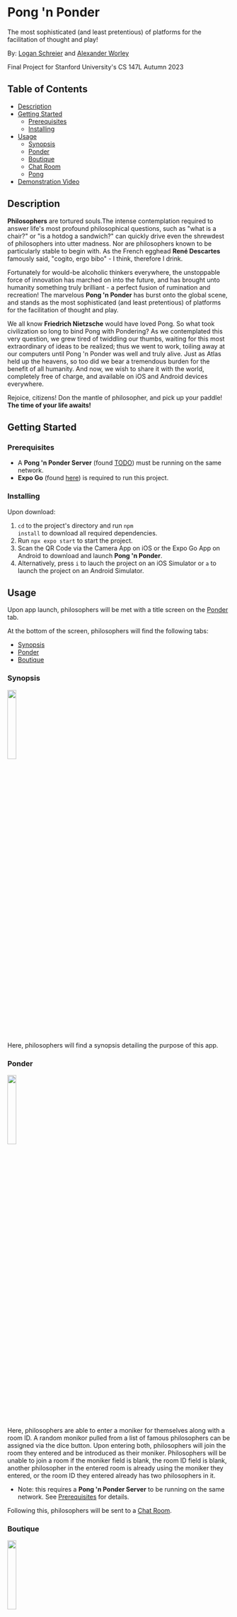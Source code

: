 # Pong 'n Ponder
The most sophisticated (and least pretentious) of platforms for the facilitation of thought and play!

By: [Logan Schreier](https://github.com/Percipi0) and [Alexander Worley](https://github.com/Alexander-Worley)

Final Project for Stanford University's CS 147L Autumn 2023

## Table of Contents
* [Description](#description)
* [Getting Started](#getting-started)
  * [Prerequisites](#prerequisites)
  * [Installing](#installing)
* [Usage](#usage)
  * [Synopsis](#synopsis)
  * [Ponder](#ponder)
  * [Boutique](#boutique)
  * [Chat Room](#chat-room)
  * [Pong](#pong)
* [Demonstration Video](#demonstration-video)

## Description
**Philosophers** are tortured souls.The
intense contemplation required to answer life's most profound
philosophical questions, such as
"what is a chair?" or "is a hotdog a sandwich?" can
quickly drive even the shrewdest of philosophers into utter madness.
Nor are philosophers known to be particularly stable to begin with. As
the French egghead **René Descartes** famously said,
"cogito, ergo bibo" - I think, therefore I drink.
          
Fortunately for would-be alcoholic thinkers everywhere, the
unstoppable force of innovation has marched on into the future, and
has brought unto humanity something truly brilliant - a perfect fusion
of rumination and recreation! The marvelous **Pong 'n Ponder** has burst onto the
global scene, and stands as the most sophisticated (and least
pretentious) of platforms for the facilitation of thought and play.
          
We all know **Friedrich Nietzsche** would have
loved Pong. So what took civilization so long to bind Pong with
Pondering? As we contemplated this very question, we grew tired of
twiddling our thumbs, waiting for this most extraordinary of ideas to
be realized; thus we went to work, toiling away at our computers until
Pong 'n Ponder was well and truly alive. Just as Atlas held up the
heavens, so too did we bear a tremendous burden for the benefit of all
humanity. And now, we wish to share it with the world, completely free
of charge, and available on iOS and Android devices everywhere.
          
Rejoice, citizens! Don the mantle of philosopher, and pick up
          your paddle! **The time of your life awaits!**
          
## Getting Started
### Prerequisites
* A **Pong 'n Ponder Server** (found [TODO](url)) must be running on the same network.
* **Expo Go** (found [here](https://expo.dev/tools#client)) is required to run this project.

### Installing
Upon download:
1. <code>cd</code> to the project's directory and run <code>npm install</code> to download all required dependencies.
2. Run <code>npx expo start</code> to start the project.
3. Scan the QR Code via the Camera App on iOS or the Expo Go App on Android to download and launch **Pong 'n Ponder**.
4. Alternatively, press <code>i</code> to lauch the project on an iOS Simulator or <code>a</code> to launch the project on an Android Simulator.

## Usage
Upon app launch, philosophers will be met with a title screen on the [Ponder](#ponder) tab.

At the bottom of the screen, philosophers will find the following tabs:
* [Synopsis](#synopsis)
* [Ponder](#ponder)
* [Boutique](#boutique)

### Synopsis
<img src="https://github.com/Percipi0/pong-n-ponder/blob/main/screenshots/Synopsis.png" width=20%>

Here, philosophers will find a synopsis detailing the purpose of this app.

### Ponder
<img src="https://github.com/Percipi0/pong-n-ponder/blob/main/screenshots/Ponder.png" width=20%>

Here, philosophers are able to enter a moniker for themselves along with a room ID.
A random monikor pulled from a list of famous philosophers can be assigned via the dice button.
Upon entering both, philosophers will join the room they entered and be introduced as their moniker.
Philosophers will be unable to join a room if the moniker field is blank, the room ID field is blank,
another philosopher in the entered room is already using the moniker they entered,
or the room ID they entered already has two philosophers in it.
  * Note: this requires a **Pong 'n Ponder Server** to be running on the same network. See [Prerequisites](#prerequisites) for details.

Following this, philosophers will be sent to a [Chat Room](#chat-room).

### Boutique
<img src="https://github.com/Percipi0/pong-n-ponder/blob/main/screenshots/Boutique.png" width=20%>

Here, philosophers will be able to adjust the following settings for when they play [Pong](#pong):
* The hue of their paddle
* The hue of the AI's paddle
* The difficulty level of the Pong AI.

### Chat Room
<img src="https://github.com/Percipi0/pong-n-ponder/blob/main/screenshots/Chat-Room.png" width=20%> <img src="https://github.com/Percipi0/pong-n-ponder/blob/main/screenshots/Particulars.png" width=20%>

Here, philosophers will be prompted with a philosophical question chosen from a pool of questions
and can discuss the question with another philosopher if they are in the same room.

An announcement will automatically appear in the chat when any of the following occur:
* A philosopher joins the chat room
* A philosopher takes a break and begins a game of [Pong](#pong).
* A philosopher returns to the chat room after their [Pong](#pong) break.

In the top left, a return button will return philosophers to the [Ponder](#ponder) tab.

In the top right, an information button will display the ID of the current room along with the monikers of each philosopher.

In the bottom left, a Pong button will allow philosophers to take a break and play a game of [Pong](#pong).

### Pong
<img src="https://github.com/Percipi0/pong-n-ponder/blob/main/screenshots/Pong.png" width=20%>

Here, philosophers can take a break from philosophical discussion and play a game of Pong.

Using their finger, they can control the position of the paddle on the left while an AI controls the paddle on the right.

The hue of their paddle, the hue of the AI's paddle, and the difficulty level of the AI can be adjusted in the [Boutique](#boutique).

A score board is displayed at the top of the page, and a return button in the top left will
return philosophers to their [Chat Room](#chat-room).

## Demonstration Video
[<img src="https://img.youtube.com/vi/fIQEBOnLAqQ/hqdefault.jpg"/>](https://www.youtube.com/embed/fIQEBOnLAqQ)
